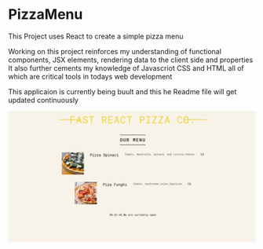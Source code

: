 # PizzaMenu

This Project uses React to create a simple pizza menu

Working on this project reinforces my understanding of functional components, JSX elements, rendering data to the client side and properties
It also further cements my knowledge of Javascriot CSS and HTML all of which are critical tools in todays web development

This applicaion is currently being buult and this he Readme file will get updated continuously

![picture](pizza-menu/screenshot/pizzascreenshot.png)
